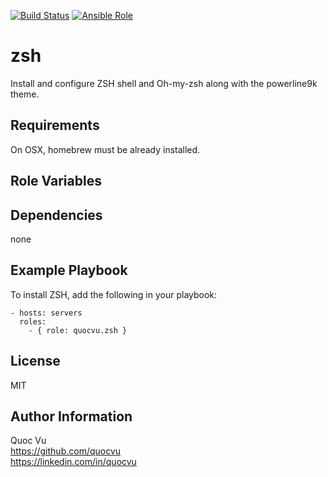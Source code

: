 [![Build Status](https://img.shields.io/travis/quocvu/zsh-ansible.svg)](https://travis-ci.org/quocvu/zsh-ansible)
[![Ansible Role](https://img.shields.io/ansible/role/27916.svg)](https://galaxy.ansible.com/quocvu/zsh)

zsh
=========

Install and configure ZSH shell and Oh-my-zsh along with the powerline9k theme.

Requirements
------------

On OSX, homebrew must be already installed.

Role Variables
--------------


Dependencies
------------

none

Example Playbook
----------------

To install ZSH, add the following in your playbook:

```
- hosts: servers
  roles:
    - { role: quocvu.zsh }
```

License
-------

MIT

Author Information
------------------

Quoc Vu  
https://github.com/quocvu  
https://linkedin.com/in/quocvu  
